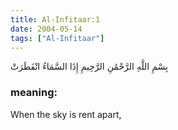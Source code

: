 ```yaml
---
title: Al-Infitaar:1
date: 2004-05-14
tags: ["Al-Infitaar"]
---
```

بِسْمِ اللَّهِ الرَّحْمَٰنِ الرَّحِيمِ إِذَا السَّمَاءُ انْفَطَرَتْ
### meaning: 
When the sky is rent apart,
